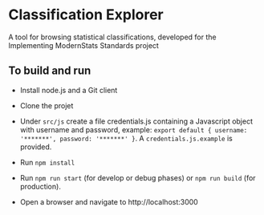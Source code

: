 # Classification Explorer

A tool for browsing statistical classifications, developed for the Implementing ModernStats Standards project

## To build and run

- Install node.js and a Git client

- Clone the projet

- Under `src/js` create a file credentials.js containing a Javascript object with username and password, example: `export default { username: '*******', password: '*******' }`. A `credentials.js.example` is provided.

- Run `npm install`

- Run `npm run start` (for develop or debug phases) or `npm run build` (for production).

- Open a browser and navigate to http://localhost:3000

